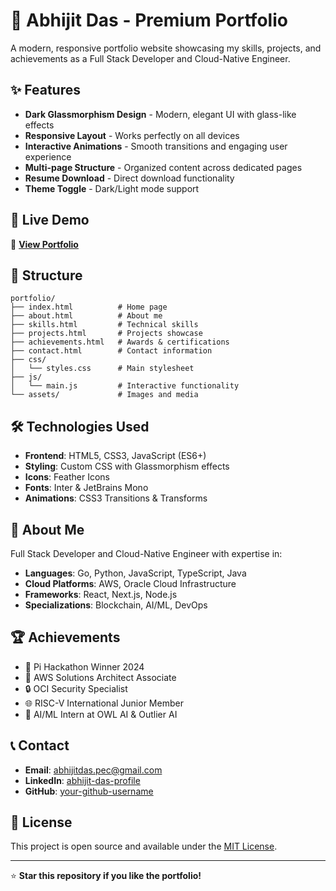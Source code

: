 # 🌟 Abhijit Das - Premium Portfolio

A modern, responsive portfolio website showcasing my skills, projects, and achievements as a Full Stack Developer and Cloud-Native Engineer.

## ✨ Features

- **Dark Glassmorphism Design** - Modern, elegant UI with glass-like effects
- **Responsive Layout** - Works perfectly on all devices
- **Interactive Animations** - Smooth transitions and engaging user experience
- **Multi-page Structure** - Organized content across dedicated pages
- **Resume Download** - Direct download functionality
- **Theme Toggle** - Dark/Light mode support

## 🚀 Live Demo

🔗 **[View Portfolio](https://your-portfolio-url.netlify.app)**

## 📁 Structure

```
portfolio/
├── index.html          # Home page
├── about.html          # About me
├── skills.html         # Technical skills
├── projects.html       # Projects showcase
├── achievements.html   # Awards & certifications
├── contact.html        # Contact information
├── css/
│   └── styles.css      # Main stylesheet
├── js/
│   └── main.js         # Interactive functionality
└── assets/             # Images and media
```

## 🛠️ Technologies Used

- **Frontend**: HTML5, CSS3, JavaScript (ES6+)
- **Styling**: Custom CSS with Glassmorphism effects
- **Icons**: Feather Icons
- **Fonts**: Inter & JetBrains Mono
- **Animations**: CSS3 Transitions & Transforms

## 💼 About Me

Full Stack Developer and Cloud-Native Engineer with expertise in:

- **Languages**: Go, Python, JavaScript, TypeScript, Java
- **Cloud Platforms**: AWS, Oracle Cloud Infrastructure
- **Frameworks**: React, Next.js, Node.js
- **Specializations**: Blockchain, AI/ML, DevOps

## 🏆 Achievements

- 🥇 Pi Hackathon Winner 2024
- 🎯 AWS Solutions Architect Associate
- 🔒 OCI Security Specialist
- 🌐 RISC-V International Junior Member
- 🤖 AI/ML Intern at OWL AI & Outlier AI

## 📞 Contact

- **Email**: abhijitdas.pec@gmail.com
- **LinkedIn**: [abhijit-das-profile](https://linkedin.com/in/abhijit-das-profile)
- **GitHub**: [your-github-username](https://github.com/your-github-username)

## 📄 License

This project is open source and available under the [MIT License](LICENSE).

---

⭐ **Star this repository if you like the portfolio!**
